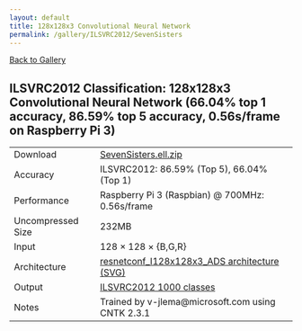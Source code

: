 ```yaml
---
layout: default
title: 128x128x3 Convolutional Neural Network
permalink: /gallery/ILSVRC2012/SevenSisters
---
```


[Back to Gallery](/ELL/gallery)

## ILSVRC2012 Classification: 128x128x3 Convolutional Neural Network (66.04% top 1 accuracy, 86.59% top 5 accuracy, 0.56s/frame on Raspberry Pi 3)

<table class="table table-striped table-bordered">
    <tr>
        <td> Download </td>
        <td colspan="3"> <a href="https://github.com/Microsoft/ELL-models/raw/master/models/ILSVRC2012/SevenSisters/SevenSisters.ell.zip">SevenSisters.ell.zip</a></td>
    </tr>
    <tr>
        <td> Accuracy </td>
        <td colspan="3"> ILSVRC2012: 86.59% (Top 5), 66.04% (Top 1) </td>
    </tr>
    <tr>
        <td> Performance </td>
        <td colspan="3"> Raspberry Pi 3 (Raspbian) @ 700MHz: 0.56s/frame </td>
    </tr>
    <tr>
        <td> Uncompressed Size </td>
        <td colspan="3"> 232MB </td>
    </tr>
    <tr>
        <td> Input </td>
        <td colspan="3"> 128 &times; 128 &times; {B,G,R} </td>
    </tr>
    <tr>
        <td> Architecture </td>
        <td>
            <a href="https://github.com/Microsoft/ELL-models/raw/master/models/ILSVRC2012/SevenSisters/SevenSisters.cntk.svg?sanitize=true" target="_blank">resnetconf_I128x128x3_ADS architecture (SVG)</a>
        </td>
    </tr>
    <tr>
        <td> Output </td>
        <td colspan="3"> <a href="https://github.com/Microsoft/ELL-models/raw/master/models/ILSVRC2012/categories.txt">ILSVRC2012 1000 classes</a> </td>
    </tr>
    <tr>
        <td> Notes </td>
        <td colspan="3"> Trained by v-jlema@microsoft.com using CNTK 2.3.1 </td>
    </tr>
</table>

